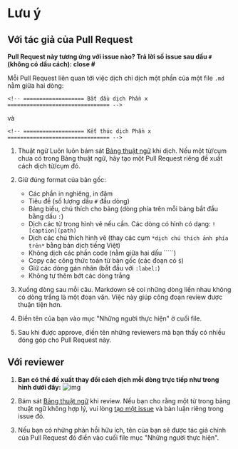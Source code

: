 # Lưu ý

## Với tác giả của Pull Request

**Pull Request này tương ứng với issue nào? Trả lời số issue sau dấu `#` (không có dấu cách): close #**

Mỗi Pull Request liên quan tới việc dịch chỉ dịch một phần của một file `.md` nằm giữa hai dòng:
```
<!-- =================== Bắt đầu dịch Phần x ================================ -->
```
và
```
<!-- =================== Kết thúc dịch Phần x ================================ -->
```

1. Thuật ngữ
Luôn luôn bám sát [Bảng thuật ngữ](https://github.com/aivivn/d2l-vn/blob/master/glossary.md) khi dịch. Nếu một từ/cụm chưa có trong Bảng thuật ngữ, hãy tạo một Pull Request riêng đề xuất cách dịch từ/cụm đó.

2. Giữ đúng format của bản gốc:
    * Các phần in nghiêng, in đậm
    * Tiêu đề (số lượng dấu `#` đầu dòng)
    * Bảng biểu, chú thích cho bảng (dòng phía trên mỗi bảng bắt đầu bằng dấu `:`)
    * Dịch các từ trong hình vẽ nếu cần. Các dòng có hình có dạng: `![caption](path)`
    * Dịch các chú thích hình vẽ (thay các cụm `*dịch chú thích ảnh phía trên*` bằng bản dịch tiếng Việt)
    * Không dịch các phần code (nằm giữa hai dấu `````)
    * Copy các công thức toán từ bản gốc (các đoạn có `$`)
    * Giữ các dòng gán nhãn (bắt đầu với `:label:`)
    * Không tự thêm bớt các dòng trắng
     
3. Xuống dòng sau mỗi câu. Markdown sẽ coi những dòng liền nhau không có dòng trắng là một đoạn văn.
Việc này giúp công đoạn review được thuận tiện hơn.

4. Điền tên của bạn vào mục "Những người thực hiện" ở cuối file.

5. Sau khi được approve, điền tên những reviewers mà bạn thấy có nhiều đóng góp cho Pull Request này.

## Với reviewer

1. **Bạn có thể đề xuất thay đổi cách dịch mỗi dòng trực tiếp như trong hình dưới đây:**
![img](https://user-images.githubusercontent.com/19977/58752991-f39d0880-846c-11e9-8c03-c7aded86ee9b.png)

2. Bám sát [Bảng thuật ngữ](https://github.com/aivivn/d2l-vn/blob/master/glossary.md) khi review. Nếu bạn cho rằng một từ trong bảng thuật ngữ không hợp lý, vui lòng [tạo một issue](https://github.com/aivivn/d2l-vn/issues/new) và bàn luận riêng trong issue đó.

3. Nếu bạn có những phản hồi hữu ích, tên của bạn sẽ được tác giả chính của Pull Request đó điền vào cuối file mục "Những người thực hiện".